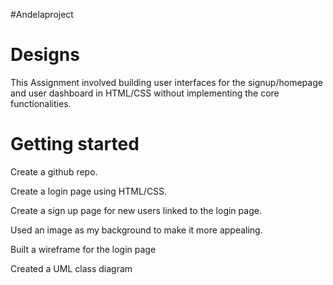 #Andelaproject
<h1>Designs</h1>

This Assignment involved building user interfaces for the signup/homepage and user dashboard in  HTML/CSS without implementing the core functionalities.

<h1>Getting started</h1>

Create a github repo.

Create a login page using HTML/CSS.

Create a sign up page for new users linked to the login page.

Used an image as my background to make it more appealing.

Built a wireframe for the login page

Created a UML class diagram

